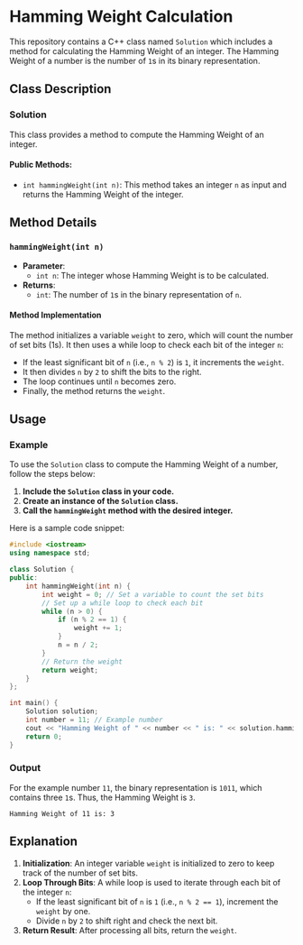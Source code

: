 # Hamming Weight Calculation

This repository contains a C++ class named `Solution` which includes a method for calculating the Hamming Weight of an integer. The Hamming Weight of a number is the number of `1`s in its binary representation.

## Class Description

### Solution

This class provides a method to compute the Hamming Weight of an integer.

#### Public Methods:
- `int hammingWeight(int n)`: This method takes an integer `n` as input and returns the Hamming Weight of the integer.

## Method Details

### `hammingWeight(int n)`

- **Parameter**: 
  - `int n`: The integer whose Hamming Weight is to be calculated.
- **Returns**: 
  - `int`: The number of `1`s in the binary representation of `n`.

#### Method Implementation

The method initializes a variable `weight` to zero, which will count the number of set bits (1s). It then uses a while loop to check each bit of the integer `n`:
- If the least significant bit of `n` (i.e., `n % 2`) is `1`, it increments the `weight`.
- It then divides `n` by `2` to shift the bits to the right.
- The loop continues until `n` becomes zero.
- Finally, the method returns the `weight`.

## Usage

### Example

To use the `Solution` class to compute the Hamming Weight of a number, follow the steps below:

1. **Include the `Solution` class in your code.**
2. **Create an instance of the `Solution` class.**
3. **Call the `hammingWeight` method with the desired integer.**

Here is a sample code snippet:

```cpp
#include <iostream>
using namespace std;

class Solution {
public:
    int hammingWeight(int n) {
        int weight = 0; // Set a variable to count the set bits
        // Set up a while loop to check each bit
        while (n > 0) {
            if (n % 2 == 1) {
                weight += 1;
            }
            n = n / 2;
        }
        // Return the weight
        return weight;
    }
};

int main() {
    Solution solution;
    int number = 11; // Example number
    cout << "Hamming Weight of " << number << " is: " << solution.hammingWeight(number) << endl;
    return 0;
}
```

### Output

For the example number `11`, the binary representation is `1011`, which contains three `1`s. Thus, the Hamming Weight is `3`.

```
Hamming Weight of 11 is: 3
```

## Explanation

1. **Initialization**: An integer variable `weight` is initialized to zero to keep track of the number of set bits.
2. **Loop Through Bits**: A while loop is used to iterate through each bit of the integer `n`:
   - If the least significant bit of `n` is `1` (i.e., `n % 2 == 1`), increment the `weight` by one.
   - Divide `n` by `2` to shift right and check the next bit.
3. **Return Result**: After processing all bits, return the `weight`.
